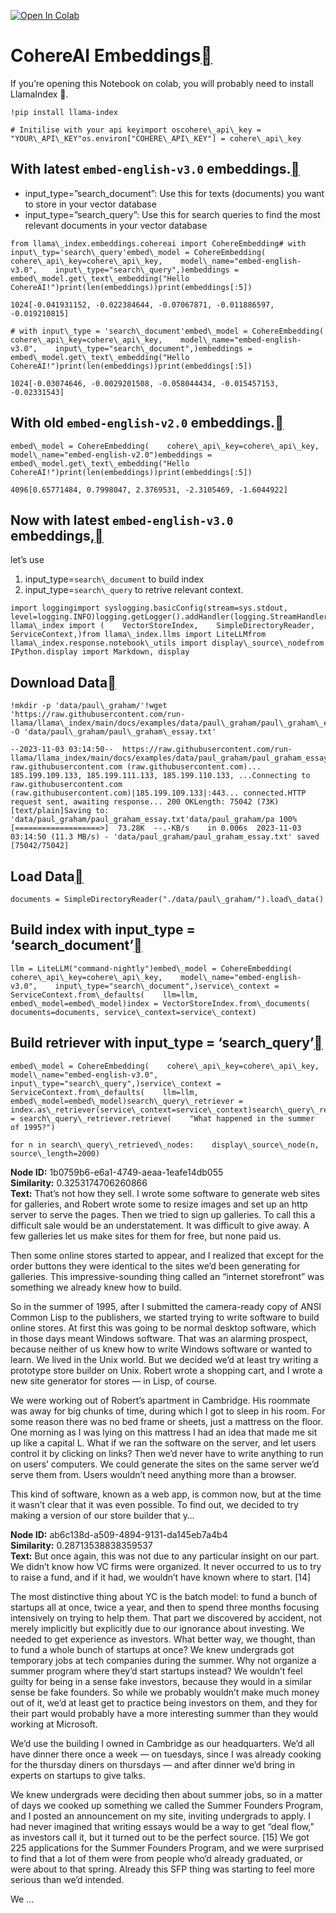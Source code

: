 [![Open In Colab](https://colab.research.google.com/assets/colab-badge.svg)](https://colab.research.google.com/github/run-llama/llama_index/blob/main/docs/examples/embeddings/cohereai.ipynb)

CohereAI Embeddings[](#cohereai-embeddings "Permalink to this heading")
========================================================================

If you’re opening this Notebook on colab, you will probably need to install LlamaIndex 🦙.


```
!pip install llama-index
```

```
# Initilise with your api keyimport oscohere\_api\_key = "YOUR\_API\_KEY"os.environ["COHERE\_API\_KEY"] = cohere\_api\_key
```
With latest `embed-english-v3.0` embeddings.[](#with-latest-embed-english-v3-0-embeddings "Permalink to this heading")
-----------------------------------------------------------------------------------------------------------------------

* input\_type=”search\_document”: Use this for texts (documents) you want to store in your vector database
* input\_type=”search\_query”: Use this for search queries to find the most relevant documents in your vector database


```
from llama\_index.embeddings.cohereai import CohereEmbedding# with input\_typ='search\_query'embed\_model = CohereEmbedding(    cohere\_api\_key=cohere\_api\_key,    model\_name="embed-english-v3.0",    input\_type="search\_query",)embeddings = embed\_model.get\_text\_embedding("Hello CohereAI!")print(len(embeddings))print(embeddings[:5])
```

```
1024[-0.041931152, -0.022384644, -0.07067871, -0.011886597, -0.019210815]
```

```
# with input\_type = 'search\_document'embed\_model = CohereEmbedding(    cohere\_api\_key=cohere\_api\_key,    model\_name="embed-english-v3.0",    input\_type="search\_document",)embeddings = embed\_model.get\_text\_embedding("Hello CohereAI!")print(len(embeddings))print(embeddings[:5])
```

```
1024[-0.03074646, -0.0029201508, -0.058044434, -0.015457153, -0.02331543]
```
With old `embed-english-v2.0` embeddings.[](#with-old-embed-english-v2-0-embeddings "Permalink to this heading")
-----------------------------------------------------------------------------------------------------------------


```
embed\_model = CohereEmbedding(    cohere\_api\_key=cohere\_api\_key, model\_name="embed-english-v2.0")embeddings = embed\_model.get\_text\_embedding("Hello CohereAI!")print(len(embeddings))print(embeddings[:5])
```

```
4096[0.65771484, 0.7998047, 2.3769531, -2.3105469, -1.6044922]
```
Now with latest `embed-english-v3.0` embeddings,[](#now-with-latest-embed-english-v3-0-embeddings "Permalink to this heading")
-------------------------------------------------------------------------------------------------------------------------------

let’s use

1. input\_type=`search\_document` to build index
2. input\_type=`search\_query` to retrive relevant context.


```
import loggingimport syslogging.basicConfig(stream=sys.stdout, level=logging.INFO)logging.getLogger().addHandler(logging.StreamHandler(stream=sys.stdout))from llama\_index import (    VectorStoreIndex,    SimpleDirectoryReader,    ServiceContext,)from llama\_index.llms import LiteLLMfrom llama\_index.response.notebook\_utils import display\_source\_nodefrom IPython.display import Markdown, display
```
Download Data[](#download-data "Permalink to this heading")
------------------------------------------------------------


```
!mkdir -p 'data/paul\_graham/'!wget 'https://raw.githubusercontent.com/run-llama/llama\_index/main/docs/examples/data/paul\_graham/paul\_graham\_essay.txt' -O 'data/paul\_graham/paul\_graham\_essay.txt'
```

```
--2023-11-03 03:14:50--  https://raw.githubusercontent.com/run-llama/llama_index/main/docs/examples/data/paul_graham/paul_graham_essay.txtResolving raw.githubusercontent.com (raw.githubusercontent.com)... 185.199.109.133, 185.199.111.133, 185.199.110.133, ...Connecting to raw.githubusercontent.com (raw.githubusercontent.com)|185.199.109.133|:443... connected.HTTP request sent, awaiting response... 200 OKLength: 75042 (73K) [text/plain]Saving to: 'data/paul_graham/paul_graham_essay.txt'data/paul_graham/pa 100%[===================>]  73.28K  --.-KB/s    in 0.006s  2023-11-03 03:14:50 (11.3 MB/s) - 'data/paul_graham/paul_graham_essay.txt' saved [75042/75042]
```
Load Data[](#load-data "Permalink to this heading")
----------------------------------------------------


```
documents = SimpleDirectoryReader("./data/paul\_graham/").load\_data()
```
Build index with input\_type = ‘search\_document’[](#build-index-with-input-type-search-document "Permalink to this heading")
------------------------------------------------------------------------------------------------------------------------------


```
llm = LiteLLM("command-nightly")embed\_model = CohereEmbedding(    cohere\_api\_key=cohere\_api\_key,    model\_name="embed-english-v3.0",    input\_type="search\_document",)service\_context = ServiceContext.from\_defaults(    llm=llm, embed\_model=embed\_model)index = VectorStoreIndex.from\_documents(    documents=documents, service\_context=service\_context)
```
Build retriever with input\_type = ‘search\_query’[](#build-retriever-with-input-type-search-query "Permalink to this heading")
--------------------------------------------------------------------------------------------------------------------------------


```
embed\_model = CohereEmbedding(    cohere\_api\_key=cohere\_api\_key,    model\_name="embed-english-v3.0",    input\_type="search\_query",)service\_context = ServiceContext.from\_defaults(    llm=llm, embed\_model=embed\_model)search\_query\_retriever = index.as\_retriever(service\_context=service\_context)search\_query\_retrieved\_nodes = search\_query\_retriever.retrieve(    "What happened in the summer of 1995?")
```

```
for n in search\_query\_retrieved\_nodes:    display\_source\_node(n, source\_length=2000)
```
**Node ID:** 1b0759b6-e6a1-4749-aeaa-1eafe14db055  
**Similarity:** 0.3253174706260866  
**Text:** That’s not how they sell. I wrote some software to generate web sites for galleries, and Robert wrote some to resize images and set up an http server to serve the pages. Then we tried to sign up galleries. To call this a difficult sale would be an understatement. It was difficult to give away. A few galleries let us make sites for them for free, but none paid us.

Then some online stores started to appear, and I realized that except for the order buttons they were identical to the sites we’d been generating for galleries. This impressive-sounding thing called an “internet storefront” was something we already knew how to build.

So in the summer of 1995, after I submitted the camera-ready copy of ANSI Common Lisp to the publishers, we started trying to write software to build online stores. At first this was going to be normal desktop software, which in those days meant Windows software. That was an alarming prospect, because neither of us knew how to write Windows software or wanted to learn. We lived in the Unix world. But we decided we’d at least try writing a prototype store builder on Unix. Robert wrote a shopping cart, and I wrote a new site generator for stores — in Lisp, of course.

We were working out of Robert’s apartment in Cambridge. His roommate was away for big chunks of time, during which I got to sleep in his room. For some reason there was no bed frame or sheets, just a mattress on the floor. One morning as I was lying on this mattress I had an idea that made me sit up like a capital L. What if we ran the software on the server, and let users control it by clicking on links? Then we’d never have to write anything to run on users’ computers. We could generate the sites on the same server we’d serve them from. Users wouldn’t need anything more than a browser.

This kind of software, known as a web app, is common now, but at the time it wasn’t clear that it was even possible. To find out, we decided to try making a version of our store builder that y…  


**Node ID:** ab6c138d-a509-4894-9131-da145eb7a4b4  
**Similarity:** 0.28713538838359537  
**Text:** But once again, this was not due to any particular insight on our part. We didn’t know how VC firms were organized. It never occurred to us to try to raise a fund, and if it had, we wouldn’t have known where to start. [14]

The most distinctive thing about YC is the batch model: to fund a bunch of startups all at once, twice a year, and then to spend three months focusing intensively on trying to help them. That part we discovered by accident, not merely implicitly but explicitly due to our ignorance about investing. We needed to get experience as investors. What better way, we thought, than to fund a whole bunch of startups at once? We knew undergrads got temporary jobs at tech companies during the summer. Why not organize a summer program where they’d start startups instead? We wouldn’t feel guilty for being in a sense fake investors, because they would in a similar sense be fake founders. So while we probably wouldn’t make much money out of it, we’d at least get to practice being investors on them, and they for their part would probably have a more interesting summer than they would working at Microsoft.

We’d use the building I owned in Cambridge as our headquarters. We’d all have dinner there once a week — on tuesdays, since I was already cooking for the thursday diners on thursdays — and after dinner we’d bring in experts on startups to give talks.

We knew undergrads were deciding then about summer jobs, so in a matter of days we cooked up something we called the Summer Founders Program, and I posted an announcement on my site, inviting undergrads to apply. I had never imagined that writing essays would be a way to get “deal flow,” as investors call it, but it turned out to be the perfect source. [15] We got 225 applications for the Summer Founders Program, and we were surprised to find that a lot of them were from people who’d already graduated, or were about to that spring. Already this SFP thing was starting to feel more serious than we’d intended.

We …  


